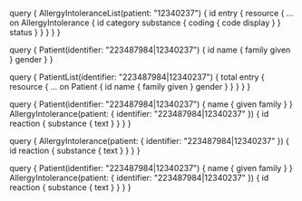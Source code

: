 query {
  AllergyIntoleranceList(patient: "12340237") {
    id
    entry {
      resource {
        ... on AllergyIntolerance {
          id
          category
          substance {
            coding {
              code
              display
            }
          }
          status
        }
      }
    }
  }
}

query {
  Patient(identifier: "223487984|12340237") {
    id
    name {
      family
      given
    }
    gender
  }
}

query {
  PatientList(identifier: "223487984|12340237") {
    total
    entry {
      resource {
        ... on Patient {
          id
          name {
            family
            given
          }
          gender
        }
      }
    }
  }
}

query {
  Patient(identifier: "223487984|12340237") {
    name {
      given
      family
    }
  }
  AllergyIntolerance(patient: { identifier: "223487984|12340237" }) {
    id
    reaction {
      substance {
        text
      }
    }
  }
}

query {
  AllergyIntolerance(patient: { identifier: "223487984|12340237" }) {
    id
    reaction {
      substance {
        text
      }
    }
  }
}

query {
  Patient(identifier: "223487984|12340237") {
    name {
      given
      family
    }
  }
  AllergyIntolerance(patient: { identifier: "223487984|12340237" }) {
    id
    reaction {
      substance {
        text
      }
    }
  }
}
